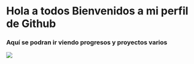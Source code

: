 # Hola a todos Bienvenidos a mi perfil de Github

### Aquí se podran ir viendo progresos y proyectos varios 

![](https://www.wallpaperflare.com/technology-programming-coding-python-wallpaper-cuglq/download/2561x1440)
